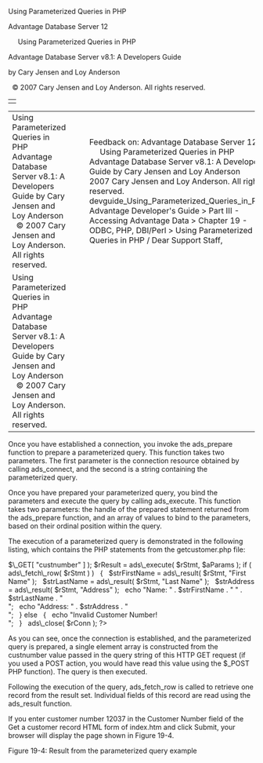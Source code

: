 Using Parameterized Queries in PHP




Advantage Database Server 12  

     Using Parameterized Queries in PHP

Advantage Database Server v8.1: A Developers Guide

by Cary Jensen and Loy Anderson

  © 2007 Cary Jensen and Loy Anderson. All rights reserved.

|  |
| --- |
|  |

|  |  |  |  |  |
| --- | --- | --- | --- | --- |
| Using Parameterized Queries in PHP  Advantage Database Server v8.1: A Developers Guide  by Cary Jensen and Loy Anderson    © 2007 Cary Jensen and Loy Anderson. All rights reserved. |  |  | Feedback on: Advantage Database Server 12 -      Using Parameterized Queries in PHP Advantage Database Server v8.1: A Developers Guide by Cary Jensen and Loy Anderson     2007 Cary Jensen and Loy Anderson. All rights reserved. devguide\_Using\_Parameterized\_Queries\_in\_PHP Advantage Developer's Guide > Part III - Accessing Advantage Data > Chapter 19 - ODBC, PHP, DBI/Perl > Using Parameterized Queries in PHP / Dear Support Staff, |  |
| Using Parameterized Queries in PHP  Advantage Database Server v8.1: A Developers Guide  by Cary Jensen and Loy Anderson    © 2007 Cary Jensen and Loy Anderson. All rights reserved. |  |  |  |  |

Once you have established a connection, you invoke the ads\_prepare function to prepare a parameterized query. This function takes two parameters. The first parameter is the connection resource obtained by calling ads\_connect, and the second is a string containing the parameterized query.

Once you have prepared your parameterized query, you bind the parameters and execute the query by calling ads\_execute. This function takes two parameters: the handle of the prepared statement returned from the ads\_prepare function, and an array of values to bind to the parameters, based on their ordinal position within the query.

The execution of a parameterized query is demonstrated in the following listing, which contains the PHP statements from the getcustomer.php file:

<?  
$rConn = ads\_connect( "DataDirectory=\\\\server\\share\\".  
  "adsbook\\DemoDictionary.add;ServerTypes=2;",   
  "adsuser", "password" );  
$rStmt = ads\_prepare( $rConn, "SELECT \* FROM customer ".  
  "WHERE [Customer ID] = ?" );  
$aParams = array( 1 => $\_GET[ "custnumber" ] );  
$rResult = ads\_execute( $rStmt, $aParams );  
if ( ads\_fetch\_row( $rStmt ) )  
   {  
   $strFirstName = ads\_result( $rStmt, "First Name" );  
   $strLastName = ads\_result( $rStmt, "Last Name" );  
   $strAddress = ads\_result( $rStmt, "Address" );  
   echo "Name: " . $strFirstName . " " .  
     $strLastName . "<br>";  
   echo "Address: " . $strAddress . "<br>";  
   }  
else  
   {  
   echo "Invalid Customer Number! <br>";  
   }  
   
ads\_close( $rConn );  
?>

As you can see, once the connection is established, and the parameterized query is prepared, a single element array is constructed from the custnumber value passed in the query string of this HTTP GET request (if you used a POST action, you would have read this value using the $\_POST PHP function). The query is then executed.

Following the execution of the query, ads\_fetch\_row is called to retrieve one record from the result set. Individual fields of this record are read using the ads\_result function.

If you enter customer number 12037 in the Customer Number field of the Get a customer record HTML form of index.htm and click Submit, your browser will display the page shown in Figure 19-4.

Figure 19-4: Result from the parameterized query example